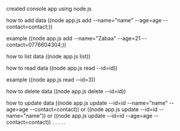 created console app using node.js

how to add data
((node app.js add --name="name" --age=age --contact=contact;))

example
((node app.js add --name="Zabaa" --age=21 --contact=0776604304;))

how to list data
((node app.js list))

how to read data
((node app.js read --id=id))

example
((node app.js read --id=3))


how to delete data
((node app.js delete --id=id))


how to update data
((node app.js update --id=id --name="name" --age=age --contact=contact))
or
((node app.js update --id=id --name="name"))
or
((node app.js update --id=id --age=age --contact=contact))
.
.
.
.
.